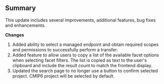 ## Summary

This update includes several improvements, additional features, bug fixes and enhancements.

**Changes**

1. Added ability to select a managed endpoint and obtain required scopes and permissions to successfully perform a transfer.
2. Added feature to allow users to copy a list of the available facet options when selecting facet filters. The list is copied as text to the user's clipboard and include the result count to match the frontend display.
3. Updated the search page to no longer use a button to confirm selected project. CMIP6 project will be selected by default.

